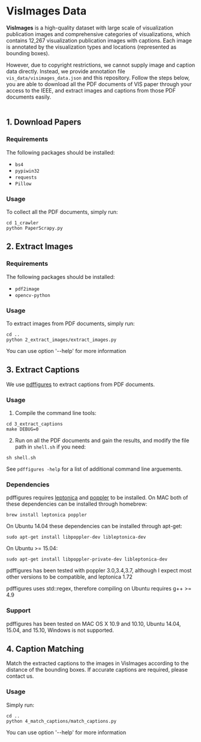 # VisImages Data

<b>VisImages</b> is a high-quality dataset with large scale of visualization publication images and comprehensive categories 
of visualizations, which contains 12,267 visualization publication images with captions. Each image is annotated by the 
visualization types and locations (represented as bounding boxes).<br>

However, due to copyright restrictions, we cannot supply image and caption data directly. Instead, we provide annotation 
file `vis_data/visimages_data.json` and this repository. 
Follow the steps below, you are able to download all the PDF documents of VIS paper through your access to the IEEE, and extract images and captions from those PDF documents easily.<br>
<br>

## 1. Download Papers
### Requirements
The following packages should be installed:
* `bs4`
* `pypiwin32`
* `requests`
* `Pillow`

### Usage
To collect all the PDF documents, simply run:<br>
```
cd 1_crawler
python PaperScrapy.py
```

## 2. Extract Images
### Requirements
The following packages should be installed:
* `pdf2image`
* `opencv-python`

### Usage
To extract images from PDF documents, simply run:<br>
```
cd ..
python 2_extract_images/extract_images.py
```
You can use option '--help' for more information
<br>

## 3. Extract Captions
We use [pdffigures](http://pdffigures.allenai.org/) to extract captions from PDF documents.

### Usage

1. Compile the command line tools:

```
cd 3_extract_captions
make DEBUG=0
```

2. Run on all the PDF documents and gain the results, and modify the file path in `shell.sh` if you need:

```
sh shell.sh
```

See ```pdffigures -help``` for a list of additional command line arguements.

### Dependencies
pdffigures requires [leptonica](http://www.leptonica.com/) and [poppler](http://poppler.freedesktop.org/) to be installed.
On MAC both of these dependencies can be installed through homebrew:

```
brew install leptonica poppler
```

On Ubuntu 14.04 these dependencies can be installed through apt-get:

```
sudo apt-get install libpoppler-dev libleptonica-dev
```

On Ubuntu >= 15.04:

```
sudo apt-get install libpoppler-private-dev libleptonica-dev
```

pdffigures has been tested with poppler 3.0,3.4,3.7, although I expect most other versions to be compatible, and leptonica 1.72

pdffigures uses std::regex, therefore compiling on Ubuntu requires g++ >= 4.9

### Support
pdffigures has been tested on MAC OS X 10.9 and 10.10, Ubuntu 14.04, 15.04, and 15.10, Windows is not supported.
<br>

## 4. Caption Matching
Match the extracted captions to the images in VisImages according to the distance of the bounding boxes. If accurate captions are required, please contact us.

### Usage
Simply run:
```
cd ..
python 4_match_captions/match_captions.py
```
You can use option '--help' for more information


